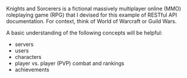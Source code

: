 Knights and Sorcerers is a fictional massively multiplayer online (MMO) roleplaying game (RPG) that I devised for this example of RESTful API documentation. For context, think of World of Warcraft or Guild Wars. 

A basic understanding of the following concepts will be helpful:
- servers
- users
- characters
- player vs. player (PVP) combat and rankings
- achievements
